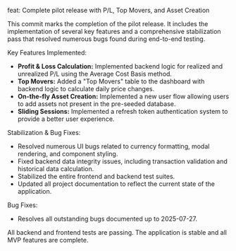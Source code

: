 feat: Complete pilot release with P/L, Top Movers, and Asset Creation

This commit marks the completion of the pilot release. It includes the implementation of several key features and a comprehensive stabilization pass that resolved numerous bugs found during end-to-end testing.

Key Features Implemented:
-   **Profit & Loss Calculation:** Implemented backend logic for realized and unrealized P/L using the Average Cost Basis method.
-   **Top Movers:** Added a "Top Movers" table to the dashboard with backend logic to calculate daily price changes.
-   **On-the-fly Asset Creation:** Implemented a new user flow allowing users to add assets not present in the pre-seeded database.
-   **Sliding Sessions:** Implemented a refresh token authentication system to provide a better user experience.

Stabilization & Bug Fixes:
-   Resolved numerous UI bugs related to currency formatting, modal rendering, and component styling.
-   Fixed backend data integrity issues, including transaction validation and historical data calculation.
-   Stabilized the entire frontend and backend test suites.
-   Updated all project documentation to reflect the current state of the application.

Bug Fixes:
-   Resolves all outstanding bugs documented up to 2025-07-27.

All backend and frontend tests are passing. The application is stable and all MVP features are complete.